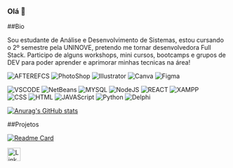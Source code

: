 ### Olá 👋

##Bio

Sou estudante de Análise e Desenvolvimento de Sistemas, estou cursando o 2º semestre pela UNINOVE, pretendo me tornar desenvolvedora Full Stack. Participo de alguns workshops, mini cursos, bootcamps e grupos de DEV para poder aprender e aprimorar minhas tecnicas na área!

       
![AFTEREFCS](https://img.shields.io/badge/Adobe%20after%20affects-CF96FD?style=for-the-badge&logo=Adobe%20after%20effects&logoColor=393665)       ![PhotoShop](https://img.shields.io/badge/Adobe%20Photoshop-31A8FF?style=for-the-badge&logo=Adobe%20Photoshop&logoColor=black)   ![Illustrator](https://img.shields.io/badge/Adobe%20Illustrator-FF9A00?style=for-the-badge&logo=adobe%20illustrator&logoColor=white)       ![Canva](https://img.shields.io/badge/Canva-%2300C4CC.svg?&style=for-the-badge&logo=Canva&logoColor=white)       ![Figma](https://img.shields.io/badge/Figma-F24E1E?style=for-the-badge&logo=figma&logoColor=white)

![VSCODE](https://img.shields.io/badge/VSCode-0078D4?style=for-the-badge&logo=visual%20studio%20code&logoColor=white) ![NetBeans](https://img.shields.io/badge/apache%20netbeans-1B6AC6?style=for-the-badge&logo=apache%20netbeans%20IDE&logoColor=white)
![MYSQL](https://img.shields.io/badge/MySQL-005C84?style=for-the-badge&logo=mysql&logoColor=white)       ![NodeJS](https://img.shields.io/badge/Node.js-339933?style=for-the-badge&logo=nodedotjs&logoColor=white)       ![REACT](https://img.shields.io/badge/React-20232A?style=for-the-badge&logo=react&logoColor=61DAFB)       ![XAMPP](https://img.shields.io/badge/Xampp-F37623?style=for-the-badge&logo=xampp&logoColor=white)   
![CSS](https://img.shields.io/badge/C%2B%2B-00599C?style=for-the-badge&logo=c%2B%2B&logoColor=white)  ![HTML](https://img.shields.io/badge/HTML5-E34F26?style=for-the-badge&logo=html5&logoColor=white)  ![JAVAScript](https://img.shields.io/badge/JavaScript-323330?style=for-the-badge&logo=javascript&logoColor=F7DF1E)  ![Python](https://img.shields.io/badge/Python-FFD43B?style=for-the-badge&logo=python&logoColor=blue)  ![Delphi](https://img.shields.io/badge/Delphi-B22222?style=for-the-badge&logo=delphi&logoColor=white)


[![Anurag's GitHub stats](https://github-readme-stats.vercel.app/api?username=gitLays)](https://github.com/anuraghazra/github-readme-stats)


##Projetos

[![Readme Card](https://github-readme-stats.vercel.app/api/pin/?username=gitLays&repo=gitLays.github.io)](https://github.com/anuraghazra/github-readme-stats)

[<img src='https://img.shields.io/badge/LinkedIn-0077B5?style=for-the-badge&logo=linkedin&logoColor=white' alt='Linkedin' height='30'>](https://img.shields.io/badge/LinkedIn-0077B5?style=for-the-badge&logo=linkedin&logoColor=white)
